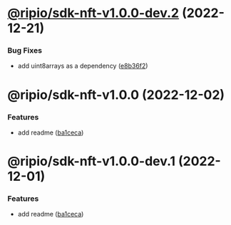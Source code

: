 # [@ripio/sdk-nft-v1.0.0-dev.2](https://github.com/ripio/sdkjs/compare/@ripio/sdk-nft-v1.0.0-dev.1...@ripio/sdk-nft-v1.0.0-dev.2) (2022-12-21)

### Bug Fixes

- add uint8arrays as a dependency ([e8b36f2](https://github.com/ripio/sdkjs/commit/e8b36f2ab60ffc2f0ca4d249082f9ef93d911793))

# @ripio/sdk-nft-v1.0.0 (2022-12-02)

### Features

- add readme ([ba1ceca](https://github.com/ripio/sdkjs/commit/ba1ceca88498d12c51eafc5051b087d20f28623a))

# @ripio/sdk-nft-v1.0.0-dev.1 (2022-12-01)

### Features

- add readme ([ba1ceca](https://github.com/ripio/sdkjs/commit/ba1ceca88498d12c51eafc5051b087d20f28623a))
